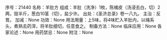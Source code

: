 序号：21440
名称：羊肚方
组成：羊肚（洗净）1枚，陈橘皮（汤浸去白，切）2两，豉半斤，葱白10茎（切），盐少许。
出处：《圣济总录》卷一八九。
主治：反胃。
加减：None
功效：None
用法用量：上5味，将4味贮入羊肚内，以绳系头，煮熟去药滓，将羊肚细切，任意食之。
制备方法：None
临床应用：None
各家论述：None
用药禁忌：None
附注：None
